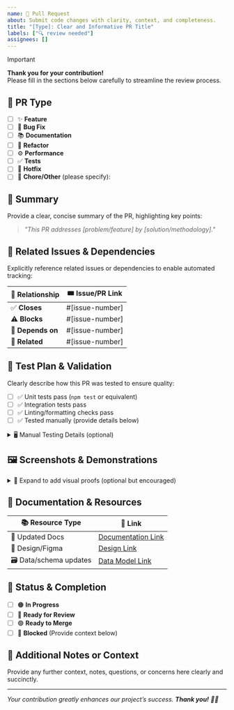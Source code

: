 ```yaml
---
name: 🌟 Pull Request
about: Submit code changes with clarity, context, and completeness.
title: "[Type]: Clear and Informative PR Title"
labels: ["🔍 review needed"]
assignees: []
---
```


> [!IMPORTANT]
> **Thank you for your contribution!**  
> Please fill in the sections below carefully to streamline the review process.

## 📌 **PR Type**

- [ ] ✨ **Feature**
- [ ] 🐞 **Bug Fix**
- [ ] 📚 **Documentation**
- [ ] 🔧 **Refactor**
- [ ] ⚙️ **Performance**
- [ ] ✅ **Tests**
- [ ] 🚨 **Hotfix**
- [ ] 🌱 **Chore/Other** (please specify):

## 🚩 **Summary**

Provide a clear, concise summary of the PR, highlighting key points:

> _"This PR addresses [problem/feature] by [solution/methodology]."_

## 🎯 **Related Issues & Dependencies**

Explicitly reference related issues or dependencies to enable automated tracking:

| 🔗 Relationship | 🎟️ Issue/PR Link  |
|-----------------|-------------------|
| ✅ **Closes**    | #[issue-number]   |
| ⚠️ **Blocks**    | #[issue-number]   |
| 🧩 **Depends on**| #[issue-number]   |
| 🔗 **Related**   | #[issue-number]   |

## 🧪 **Test Plan & Validation**

Clearly describe how this PR was tested to ensure quality:

- [ ] ✅ Unit tests pass (`npm test` or equivalent)
- [ ] ✅ Integration tests pass
- [ ] ✅ Linting/formatting checks pass
- [ ] ✅ Tested manually (provide details below)

<details>
<summary>🖥️ Manual Testing Details (optional)</summary>

Provide manual test scenarios and outcomes here:

1. Scenario 1: _Describe clearly_
    - ✅ Expected outcome: _Outcome_
    - ✅ Actual outcome: _Outcome_

2. Scenario 2: _Describe clearly_
    - ✅ Expected outcome: _Outcome_
    - ✅ Actual outcome: _Outcome_

</details>

## 🖼️ **Screenshots & Demonstrations**

<details>
<summary>📸 Expand to add visual proofs (optional but encouraged)</summary>

Insert screenshots, screen recordings, or GIFs clearly demonstrating the change:

![Description of Screenshot](url)

</details>

## 📖 **Documentation & Resources**

| 📚 Resource Type   | 🔗 Link                      |
|--------------------|------------------------------|
| 📝 Updated Docs    | [Documentation Link](url)    |
| 📐 Design/Figma    | [Design Link](url)           |
| 🗃️ Data/schema updates | [Data Model Link](url)       |

## 🚦 **Status & Completion**

- [ ] 🟠 **In Progress**
- [ ] 🔵 **Ready for Review**
- [ ] 🟢 **Ready to Merge**
- [ ] 🔴 **Blocked** (Provide context below)

## 📝 **Additional Notes or Context**

Provide any further context, notes, questions, or concerns here clearly and succinctly.

---

_Your contribution greatly enhances our project’s success. **Thank you!** 🚀✨_
